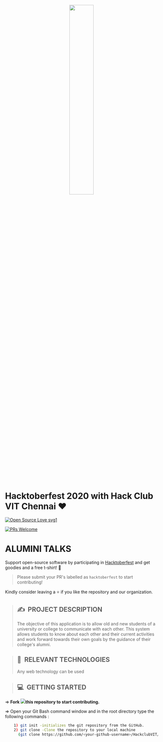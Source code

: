 <p align="center"><img width="40%" src="https://hacktoberfest.digitalocean.com/assets/HF-full-logo-b05d5eb32b3f3ecc9b2240526104cf4da3187b8b61963dd9042fdc2536e4a76c.svg"/></p>

# Hacktoberfest 2020 with Hack Club VIT Chennai :heart:

[![Open Source Love svg1](https://badges.frapsoft.com/os/v1/open-source.svg?v=103)](https://github.com/HackclubVIT/AlumniTalks)

<!-- [![GitHub license](https://img.shields.io/github/license/IEEE-VIT/termiboard.svg)](https://github.com/HackclubVIT/AlumniTalks.git) -->
<!-- [![GitHub go.mod Go version of a Go module](https://img.shields.io/github/go-mod/go-version/IEEE-VIT/termiboard.svg)](https://github.com/HackclubVIT/AlumniTalks.git) -->
<!-- [![GitHub Workflow Build Passing](https://img.shields.io/github/workflow/status/IEEE-VIT/termiboard/termiboard-build)](https://github.com/HackclubVIT/AlumniTalks) -->
<!-- [![GitHub Open Issues](https://img.shields.io/github/issues-raw/IEEE-VIT/termiboard)](https://github.com/HackclubVIT/AlumniTalks/issues) -->

[![PRs Welcome](https://img.shields.io/badge/PRs-welcome-brightgreen.svg)](https://github.com/HackclubVIT/AlumniTalks/issues)

# **ALUMINI TALKS**

Support open-source software by participating in [Hacktoberfest](https://hacktoberfest.digitalocean.com) and get goodies and a free t-shirt! :yellow_heart:

> Please submit your PR's labelled as `hacktoberfest` to start contributing!

Kindly consider leaving a :star: if you like the repository and our organization.

<!-- ### **PROJECT ID: 04** -->

> ## ✍&nbsp; PROJECT DESCRIPTION
>
> The objective of this application is to allow old and new students of a university or college to communicate with each other. This system allows students to know about each other and their current activities and work forward towards their own goals by the guidance of their college's alumni.

> ## 📂&nbsp; RELEVANT TECHNOLOGIES
>
> Any web technology can be used

> ## 💻&nbsp; GETTING STARTED

=> **Fork <a href=https://github.com/HackclubVIT/AlumniTalks.git><img src="https://img.icons8.com/ios/24/000000/code-fork.png"></a>this repository to start contributing.**

=> Open your Git Bash command window and in the root directory type the following commands :

```bash
    1) git init -initializes the git repository from the GitHub.
    2) git clone -Clone the repository to your local machine
      (git clone https://github.com/<your-github-username>/HackclubVIT/AlumniTalks.git)
```
